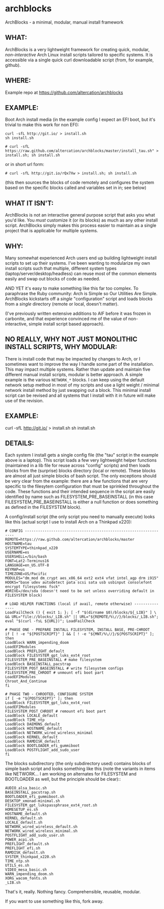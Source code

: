 archblocks
==========

ArchBlocks - a minimal, modular, manual install framework

## WHAT:

ArchBlocks is a very lightweight framework for creating quick, modular, *non-interactive* Arch Linux install scripts tailored to specific systems. It is accessible via a single quick curl downloadable script (from, for example, github).

## WHERE:

Example repo at https://github.com/altercation/archblocks

## EXAMPLE:

Boot Arch install media (in the example config I expect an EFI boot, but it's trivial to make this work for non EFI):

    curl -sfL http://git.io/ > install.sh
    sh install.sh

    # curl -sfL https://raw.github.com/altercation/archblocks/master/install_tau.sh" > install.sh; sh install.sh

or in short url form:

    # curl -sfL http://git.io/rQx7Xw > install.sh; sh install.sh

(this then sources the blocks of code remotely and configures the system based on the specific blocks called and variables set in in; see below)

## WHAT IT ISN'T:

ArchBlocks is not an interactive general purpose script that asks you what you'd like. You *must* customize it (or its blocks) as much as any other install script. ArchBlocks simply makes this process easier to maintain as a single project that is applicable for multiple systems.

## WHY:

Many somewhat experienced Arch users end up building lightweight install scripts to set up their systems. I've been wanting to modularize my own install scripts such that multiple, different system types (laptop/server/desktop/headless) can reuse most of the common elements easily and swap out blocks of code as needed.

AND YET it's easy to make something like this far too complex. To paraphrase the Ruby community: Arch is Simple so Our Utilities Are Simple. ArchBlocks kickstarts off a *single* "configuration" script and loads blocks from a *single* directory (remote or local, doesn't matter).

(I've previously written extensive additions to AIF before it was frozen in carbonite, and that experience convinced me of the value of non-interactive, simple install script based approach).

## NO REALLY, WHY NOT JUST MONOLITHIC INSTALL SCRIPTS, WHY MODULAR:

There is install code that may be impacted by changes to Arch, or I sometimes want to improve the way I handle some part of the installation. This may impact multiple systems. Rather than update and maintain five different manual install scripts, modular is better approach. A simple example is the various `NETWORK_*` blocks. I can keep using the default network setup method in most of my scripts and use a light weight / minimal network install method by just swapping out a block. This minimal install script can be revised and all systems that I install with it in future will make use of the revision.

## EXAMPLE:

curl -sfL http://git.io/ > install.sh
sh install.sh

## DETAILS:

Each system I install gets a single config file (the "tau" script in the example above is a laptop). This script loads a few very lightweight helper functions (maintained in a lib file for reuse across "config" scripts) and then loads blocks from the (surprise) blocks directory (local or remote). These blocks are almost all just simple blocks of bash script. The only exceptions should be very clear from the example: there are a few functions that are very specific to the filesytem configuration that must be sprinkled throughout the code. These functions and their intended sequence in the script are easily identified by name such as FILESYSTEM_PRE_BASEINSTALL (in this case FILESYSTEM_PRE_BASEINSTALL is either a null function or does something as defined in the FILESYSTEM block).

A config/install script (the only script you need to manually execute) looks like this (actual script I use to install Arch on a Thinkpad x220):

    # CONFIG -----------------------------------------------------------------
    REMOTE=https://raw.github.com/altercation/archblocks/master
    HOSTNAME=tau
    SYSTEMTYPE=thinkpad_x220
    USERNAME=es
    USERSHELL=/bin/bash
    FONT=Lat2-Terminus16
    LANGUAGE=en_US.UTF-8
    KEYMAP=us
    TIMEZONE=US/Pacific
    MODULES="dm_mod dm_crypt aes_x86_64 ext2 ext4 vfat intel_agp drm i915"
    HOOKS="base udev autodetect pata scsi sata usb usbinput consolefont encrypt filesystems fsck"
    #DRIVE=/dev/sda (doesn't need to be set unless overriding default in FILESYSTEM block)
    
    # LOAD HELPER FUNCTIONS (local if avail, remote otherwise) ---------------
    LoadFailCheck () { exit 1; }; [ -f "$(dirname $0)/blocks/${_LIB}" ] \
    && URL="file://blocks/_LIB.sh" || URL="${REMOTE/%\//}/blocks/_LIB.sh";
    eval "$(curl -fsL ${URL})"; LoadFailCheck
    
    # PHASE ONE - PREPARE INSTALL FILESYSTEM, INSTALL BASE, PRE-CHROOT
    if [ ! -e "${POSTSCRIPT}" ] && [ ! -e "${MNT/%\//}/${POSTSCRIPT}" ]; then
    LoadBlock WARN_impending_doom
    LoadEFIModules
    LoadBlock PREFLIGHT_default
    LoadBlock FILESYSTEM_gpt_luks_ext4_root
    FILESYSTEM_PRE_BASEINSTALL # make filesystem
    LoadBlock BASEINSTALL_pacstrap
    FILESYSTEM_POST_BASEINSTALL # write filesystem configs
    FILESYSTEM_PRE_CHROOT # unmount efi boot part
    LoadEFIModules
    Chroot_And_Continue
    fi
    
    # PHASE TWO - CHROOTED, CONFIGURE SYSTEM
    if [ -e "${POSTSCRIPT}" ]; then
    LoadBlock FILESYSTEM_gpt_luks_ext4_root
    LoadEFIModules
    FILESYSTEM_POST_CHROOT # remount efi boot part
    LoadBlock LOCALE_default
    LoadBlock TIME_ntp
    LoadBlock DAEMONS_default
    LoadBlock HOSTNAME_default
    LoadBlock NETWORK_wired_wireless_minimal
    LoadBlock KERNEL_default
    LoadBlock RAMDISK_default
    LoadBlock BOOTLOADER_efi_gummiboot
    LoadBlock POSTFLIGHT_add_sudo_user 
    fi

The blocks subdirectory (the only subdirectory used) contains blocks of simple bash script and looks something like this (note the variants in items like NETWORK... I am working on alternates for FILESYSTEM and BOOTLOADER as well, but the principle should be clear)::

    AUDIO_alsa_basic.sh
    BASEINSTALL_pacstrap.sh
    BOOTLOADER_efi_gummiboot.sh
    DESKTOP_xmonad-minimal.sh
    FILESYSTEM_gpt_lukspassphrase_ext4_root.sh
    HOMESETUP_es.sh
    HOSTNAME_default.sh
    KERNEL_default.sh
    LOCALE_default.sh
    NETWORK_wired_wireless_default.sh
    NETWORK_wired_wireless_minimal.sh
    POSTFLIGHT_add_sudo_user.sh
    POWER_acpi.sh
    PREFLIGHT_default.sh
    PREFLIGHT_efi.sh
    RAMDISK_default.sh
    SYSTEM_thinkpad_x220.sh
    TIME_ntp.sh
    UTILS_es.sh
    VIDEO_mesa_basic.sh
    WARN_impending_doom.sh
    XORG_wacom_fonts.sh
    _LIB.sh
    
That's it, really. Nothing fancy. Comprehensible, reusable, modular.

If you want to use something like this, fork away.


